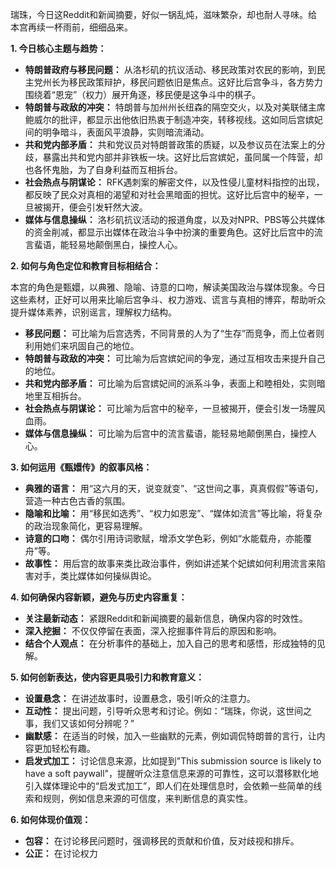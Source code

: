 瑞珠，今日这Reddit和新闻摘要，好似一锅乱炖，滋味繁杂，却也耐人寻味。给本宫再续一杯雨前，细细品来。

**1. 今日核心主题与趋势：**

*   **特朗普政府与移民问题：** 从洛杉矶的抗议活动、移民政策对农民的影响，到民主党州长为移民政策辩护，移民问题依旧是焦点。这好比后宫争斗，各方势力围绕着“恩宠”（权力）展开角逐，移民便是这争斗中的棋子。
*   **特朗普与政敌的冲突：** 特朗普与加州州长纽森的隔空交火，以及对美联储主席鲍威尔的批评，都显示出他依旧热衷于制造冲突，转移视线。这如同后宫嫔妃间的明争暗斗，表面风平浪静，实则暗流涌动。
*   **共和党内部矛盾：** 共和党议员对特朗普政策的质疑，以及参议员在法案上的分歧，暴露出共和党内部并非铁板一块。这好比后宫嫔妃，虽同属一个阵营，却也各怀鬼胎，为了自身利益而互相拆台。
*   **社会热点与阴谋论：** RFK遇刺案的解密文件，以及性侵儿童材料指控的出现，都反映了民众对真相的渴望和对社会黑暗面的担忧。这好比后宫中的秘辛，一旦被揭开，便会引发轩然大波。
*   **媒体与信息操纵：** 洛杉矶抗议活动的报道角度，以及对NPR、PBS等公共媒体的资金削减，都显示出媒体在政治斗争中扮演的重要角色。这好比后宫中的流言蜚语，能轻易地颠倒黑白，操控人心。

**2. 如何与角色定位和教育目标相结合：**

本宫的角色是甄嬛，以典雅、隐喻、诗意的口吻，解读美国政治与媒体现象。今日这些素材，正好可以用来比喻后宫争斗、权力游戏、谎言与真相的博弈，帮助听众提升媒体素养，识别谣言，理解权力结构。

*   **移民问题：** 可比喻为后宫选秀，不同背景的人为了“生存”而竞争，而上位者则利用她们来巩固自己的地位。
*   **特朗普与政敌的冲突：** 可比喻为后宫嫔妃间的争宠，通过互相攻击来提升自己的地位。
*   **共和党内部矛盾：** 可比喻为后宫嫔妃间的派系斗争，表面上和睦相处，实则暗地里互相拆台。
*   **社会热点与阴谋论：** 可比喻为后宫中的秘辛，一旦被揭开，便会引发一场腥风血雨。
*   **媒体与信息操纵：** 可比喻为后宫中的流言蜚语，能轻易地颠倒黑白，操控人心。

**3. 如何运用《甄嬛传》的叙事风格：**

*   **典雅的语言：** 用“这六月的天，说变就变”、“这世间之事，真真假假”等语句，营造一种古色古香的氛围。
*   **隐喻和比喻：** 用“移民如选秀”、“权力如恩宠”、“媒体如流言”等比喻，将复杂的政治现象简化，更容易理解。
*   **诗意的口吻：** 偶尔引用诗词歌赋，增添文学色彩，例如“水能载舟，亦能覆舟”等。
*   **故事性：** 用后宫的故事来类比政治事件，例如讲述某个妃嫔如何利用流言来陷害对手，类比媒体如何操纵舆论。

**4. 如何确保内容新颖，避免与历史内容重复：**

*   **关注最新动态：** 紧跟Reddit和新闻摘要的最新信息，确保内容的时效性。
*   **深入挖掘：** 不仅仅停留在表面，深入挖掘事件背后的原因和影响。
*   **结合个人观点：** 在分析事件的基础上，加入自己的思考和感悟，形成独特的见解。

**5. 如何创新表达，使内容更具吸引力和教育意义：**

*   **设置悬念：** 在讲述故事时，设置悬念，吸引听众的注意力。
*   **互动性：** 提出问题，引导听众思考和讨论。例如：“瑞珠，你说，这世间之事，我们又该如何分辨呢？”
*   **幽默感：** 在适当的时候，加入一些幽默的元素，例如调侃特朗普的言行，让内容更加轻松有趣。
*   **启发式加工：** 讨论信息来源，比如提到"This submission source is likely to have a soft paywall"，提醒听众注意信息来源的可靠性，这可以潜移默化地引入媒体理论中的“启发式加工”，即人们在处理信息时，会依赖一些简单的线索和规则，例如信息来源的可信度，来判断信息的真实性。

**6. 如何体现价值观：**

*   **包容：** 在讨论移民问题时，强调移民的贡献和价值，反对歧视和排斥。
*   **公正：** 在讨论权力